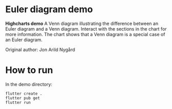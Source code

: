 # Euler diagram demo

**Highcharts demo**
A Venn diagram illustrating the difference between an Euler diagram and
        a Venn diagram. Interact with the sections in the chart for more
        information. The chart shows that a Venn diagram is a special case of
        an Euler diagram.

Original author: Jon Arild Nygård

# How to run

In the demo directory:

```
flutter create .
flutter pub get
flutter run
```

